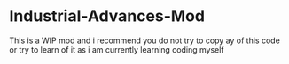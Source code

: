 # Industrial-Advances-Mod
This is a WIP mod and i recommend you do not try to copy ay of this code or try to learn of it as i am currently learning coding myself

